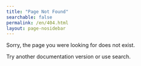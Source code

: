 ```yaml
---
title: "Page Not Found"
searchable: false
permalink: /en/404.html
layout: page-nosidebar
---
```


Sorry, the page you were looking for does not exist.

Try another documentation version or use search.
